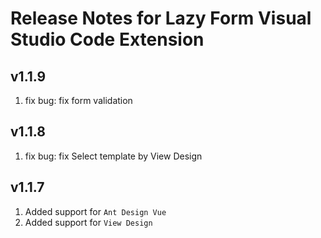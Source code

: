 # Release Notes for Lazy Form Visual Studio Code Extension

## v1.1.9
1. fix bug: fix form validation

## v1.1.8
1. fix bug: fix Select template by View Design

## v1.1.7
1. Added support for `Ant Design Vue`
2. Added support for `View Design`
